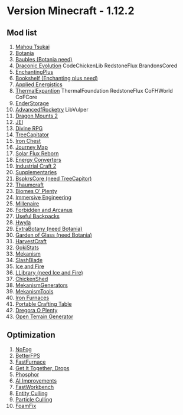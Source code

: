 
# **Version Minecraft - 1.12.2**
## Mod list

1.  [Mahou Tsukai](https://minecraft-inside.ru/mods/135058-mahou-tsukai.html)
2.  [Botania](https://minecraft-inside.ru/mods/9729-botania-mod.html)
3.  [Baubles (Botania need)](https://minecraft-inside.ru/mods/11946-baubles.html)
4.  [Draconic Evolution](https://minecraft-inside.ru/mods/10662-raconic-evolution-mod.html)
 CodeChickenLib
 RedstoneFlux 
 BrandonsCored
5.  [EnchantingPlus](https://minecraft-inside.ru/mods/9934-enchanting-plus-mod.html)
6.  [Bookshelf (Enchanting plus need)](https://minecraft-inside.ru/mods/22154-bookshelf.html)
7.  [Applied Energistics]( https://minecraft-inside.ru/mods/11203-applied-energistics-2-mod.html)
8.  [ThermalExpantion](https://minecraft-inside.ru/mods/16709-thermal-expansion.html)
 ThermalFoundation 
 RedstoneFlux 
 CoFHWorld 
 CoFCore 
9.  [EnderStorage](https://minecraft-inside.ru/mods/10363-ender-storage-mod.html)
10. [AdvancedfRocketry](https://minecraft-inside.ru/mods/41585-advanced-rocketry.html)
 LibVulper 
11. [Dragon Mounts 2](https://minecraft-inside.ru/mods/76779-dragon-mounts-2.html) 
12. [JEI](https://minecraft-inside.ru/mods/24358-just-enough-items.html) 
13. [Divine RPG](https://minecraft-inside.ru/mods/9453-divine-rpg-mod.html)
14. [TreeCapitator](https://minecraft-inside.ru/mods/9042-tree-capitator-mod.html)
15. [Iron Chest](https://minecraft-inside.ru/mods/9309-iron-chests-mod.html)
16. [Journey Map](https://minecraft-inside.ru/mods/9448-journeymap-mod.html) 
17. [Solar Flux Reborn](https://minecraft-inside.ru/mods/47907-solar-flux-reborn.html)
18. [Energy Converters](https://minecraft-inside.ru/mods/52526-energy-converters.html)
19. [Industrial Craft 2](https://minecraft-inside.ru/mods/9559-industrial-craft-2-mod.html)
20. [Supplementaries](https://minecraft-inside.ru/mods/141350-supplementaries.html)
21. [BspkrsCore (need TreeCapitor)](https://minecraft-inside.ru/mods/9041-bspkrscore.html)
22. [Thaumcraft](https://minecraft-inside.ru/mods/9452-thaumcraft-mod.html)
23. [Biomes O’ Plenty](https://minecraft-inside.ru/mods/9043-biomes-o-plenty-mod.html)
24. [Immersive Engineering](https://minecraft-inside.ru/mods/27783-immersive-engineering.html)
25. [Millenaire](https://minecraft-inside.ru/mods/9434-millenaire-mod.html) 
26. [Forbidden and Arcanus](https://minecraft-inside.ru/mods/93098-forbidden-and-arcanus.html)
27. [Useful Backpacks](https://minecraft-inside.ru/mods/79560-useful-backpacks.html)
28. [Hwyla](https://minecraft-inside.ru/mods/45372-hwyla.html)
29. [ExtraBotany (need Botania)](https://minecraft-inside.ru/mods/75474-extrabotany.html) 
30. [Garden of Glass (need Botania)](https://minecraft-inside.ru/mods/21364-garden-of-glass.html)
31. [HarvestCraft](https://minecraft-inside.ru/mods/10290-harvestcraft-mod.html) 
32. [GokiStats](https://minecraft-inside.ru/mods/74528-gokistats.html)
33. [Mekanism](https://minecraft-inside.ru/mods/45204-mekanism.html)
34. [SlashBlade](https://minecraft-inside.ru/mods/29209-slashblade.html) 
35. [Ice and Fire](https://minecraft-inside.ru/mods/50406-ice-and-fire.html) 
36. [LLibrary (need Ice and Fire)](https://minecraft-inside.ru/mods/24438-llibrary.html)
37. [ChickenShed](https://minecraft-inside.ru/mods/63094-chickenshed-reborn.html)
38. [MekanismGenerators](https://www.geroncraft.ru/mekanism-generators/)
39. [MekanismTools](https://www.geroncraft.ru/mekanism-tools/)
40. [Iron Furnaces](https://ru-minecraft.ru/mody-minecraft/48755-iron-furnaces-unikalnye-pechki.html)
41. [Portable Crafting Table](https://ru-minecraft.ru/mody-minecraft/30958-portable-crafting-table.html)
42. [Dregora O Plenty](https://minecraft-inside.ru/mods/163857-dregora-o-plenty.html)
43. [Open Terrain Generator](https://minecraft-inside.ru/mods/52527-open-terrain-generator.html)

## Optimization
1. [NoFog](https://ru-minecraft.ru/mody-minecraft/55716-nofog.html)
2. [BetterFPS](https://minecraft-inside.ru/mods/14372-betterfps.html)
3. [FastFurnace](https://ru-minecraft.ru/mody-minecraft/75243-fastfurnace.html)
4. [Get It Together, Drops](https://ru-minecraft.ru/mody-minecraft/75216-get-it-together-drops.html)
5. [Phosphor](https://ru-minecraft.ru/mody-minecraft/55952-phosphor.html)
6. [AI Improvements](https://ru-minecraft.ru/mody-minecraft/49098-ai-improvements.html)
7. [FastWorkbench](https://ru-minecraft.ru/mody-minecraft/73424-fastworkbench.html)
8. [Entity Culling](https://ru-minecraft.ru/mody-minecraft/67228-entity-culling.html)
9. [Particle Culling](https://ru-minecraft.ru/mody-minecraft/64551-particle-culling.html)
10. [FoamFix](https://minecraft-inside.ru/mods/76656-foamfix.html)
